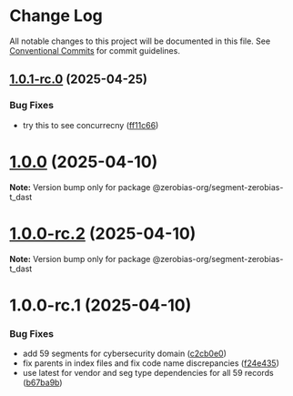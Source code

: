 # Change Log

All notable changes to this project will be documented in this file.
See [Conventional Commits](https://conventionalcommits.org) for commit guidelines.

## [1.0.1-rc.0](https://github.com/zerobias-org/segment/compare/@zerobias-org/segment-zerobias-t_dast@1.0.0...@zerobias-org/segment-zerobias-t_dast@1.0.1-rc.0) (2025-04-25)


### Bug Fixes

* try this to see concurrecny ([ff11c66](https://github.com/zerobias-org/segment/commit/ff11c66d67cb9f185098fd640d4139178d29ae22))





# [1.0.0](https://github.com/zerobias-org/segment/compare/@zerobias-org/segment-zerobias-t_dast@1.0.0-rc.2...@zerobias-org/segment-zerobias-t_dast@1.0.0) (2025-04-10)

**Note:** Version bump only for package @zerobias-org/segment-zerobias-t_dast





# [1.0.0-rc.2](https://github.com/zerobias-org/segment/compare/@zerobias-org/segment-zerobias-t_dast@1.0.0-rc.1...@zerobias-org/segment-zerobias-t_dast@1.0.0-rc.2) (2025-04-10)

**Note:** Version bump only for package @zerobias-org/segment-zerobias-t_dast





# 1.0.0-rc.1 (2025-04-10)


### Bug Fixes

* add 59 segments for cybersecurity domain ([c2cb0e0](https://github.com/zerobias-org/segment/commit/c2cb0e0c1f1eabb51d7f5a6ae6db98c1516fcdbe))
* fix parents in index files and fix code name discrepancies ([f24e435](https://github.com/zerobias-org/segment/commit/f24e4352453caaa05074cc6bb66ee8ed21a4f11d))
* use latest for vendor and seg type dependencies for all 59 records ([b67ba9b](https://github.com/zerobias-org/segment/commit/b67ba9bed7a90fad3b084161ebc603b5b35214b8))
